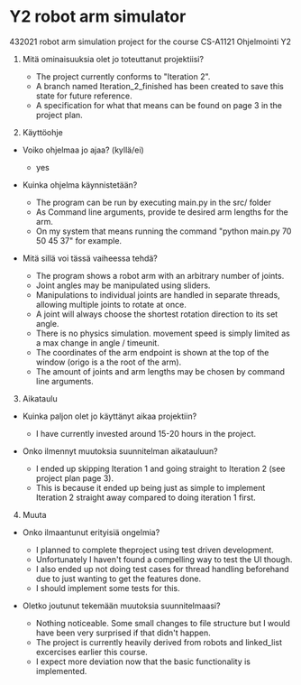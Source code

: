 # Y2 robot arm simulator

432021 robot arm simulation project for the course CS-A1121 Ohjelmointi Y2

1. Mitä ominaisuuksia olet jo toteuttanut projektiisi?
    * The project currently conforms to "Iteration 2".
    * A branch named Iteration_2_finished has been created to save this state for future reference.
    * A specification for what that means can be found on page 3 in the project plan.

2. Käyttöohje

  - Voiko ohjelmaa jo ajaa? (kyllä/ei)
    * yes

  - Kuinka ohjelma käynnistetään?
    * The program can be run by executing main.py in the src/ folder
    * As Command line arguments, provide te desired arm lengths for the arm.
    * On my system that means running the command "python main.py 70 50 45 37" for example.

  - Mitä sillä voi tässä vaiheessa tehdä?
    * The program shows a robot arm with an arbitrary number of joints.
    * Joint angles may be manipulated using sliders.
    * Manipulations to individual joints are handled in separate threads, allowing multiple joints to rotate at once.
    * A joint will always choose the shortest rotation direction to its set angle.
    * There is no physics simulation. movement speed is simply limited as a max change in angle / timeunit.
    * The coordinates of the arm endpoint is shown at the top of the window (origo is a the root of the arm).
    * The amount of joints and arm lengths may be chosen by command line arguments.



3. Aikataulu

  - Kuinka paljon olet jo käyttänyt aikaa projektiin?
    * I have currently invested around 15-20 hours in the project.

  - Onko ilmennyt muutoksia suunnitelman aikatauluun?
    * I ended up skipping Iteration 1 and going straight to Iteration 2 (see project plan page 3).
    * This is because it ended up being just as simple to implement Iteration 2 straight away compared to doing iteration 1 first.
 
4. Muuta

  - Onko ilmaantunut erityisiä ongelmia?
    * I planned to complete theproject using test driven development.
    * Unfortunately I haven't found a compelling way to test the UI though.
    * I also ended up not doing test cases for thread handling beforehand due to just wanting to get the features done.
    * I should implement some tests for this.

  - Oletko joutunut tekemään muutoksia suunnitelmaasi?
    * Nothing noticeable. Some small changes to file structure but I would have been very surprised if that didn't happen.
    * The project is currently heavily derived from robots and linked_list excercises earlier this course.
    * I expect more deviation now that the basic functionality is implemented.